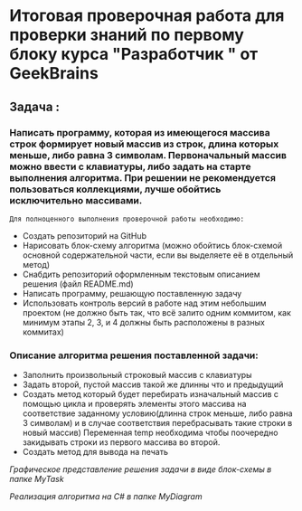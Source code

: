 # **Итоговая проверочная работа для проверки знаний по первому блоку курса "Разработчик " oт GeekBrains**

## Задача : 
 ### Написать программу, которая из имеющегося массива строк формирует новый массив из строк, длина которых меньше, либо равна 3 символам. Первоначальный массив можно ввести с клавиатуры, либо задать на старте выполнения алгоритма. При решении не рекомендуется пользоваться коллекциями, лучше обойтись исключительно массивами.

    Для полноценного выполнения проверочной работы необходимо:

* Создать репозиторий на GitHub
* Нарисовать блок-схему алгоритма (можно обойтись блок-схемой основной содержательной части, если вы выделяете её в отдельный метод)
* Снабдить репозиторий оформленным текстовым описанием решения (файл README.md)
* Написать программу, решающую поставленную задачу
* Использовать контроль версий в работе над этим небольшим проектом (не должно быть так, что всё залито одним коммитом, как минимум этапы 2, 3, и 4 должны быть расположены в разных коммитах)

### Описание алгоритма решения поставленной задачи:
* Заполнить произвольный строковый массив с клавиатуры
* Задать второй, пустой массив такой же длинны что и предыдущий
*  Создать метод который будет перебирать изначальный массив  с помощью цикла и проверять элементы этого массива на соответствие заданному условию(длинна строк меньше, либо равна 3 символам)
и в случае соответствия перебрасывать такие строки в новый массив)
Переменная temp необходима чтобы поочередно закидывать строки из первого массива во второй.
* Создать метод для вывода на печать

*Графическое представление решения задачи в виде блок-схемы в папке MyTask*

*Реализация алгоритма на C# в папке MyDiagram*